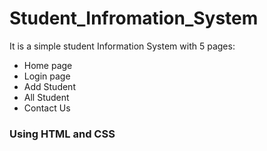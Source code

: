# Student_Infromation_System
It is a simple student Information System with 5 pages: 
- Home page
- Login page
- Add Student 
- All Student
- Contact Us

### Using HTML and CSS
